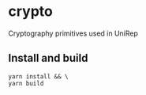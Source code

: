 # crypto

Cryptography primitives used in UniRep

## Install and build

```shell
yarn install && \
yarn build
```
